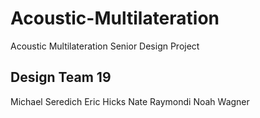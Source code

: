 # Acoustic-Multilateration
Acoustic Multilateration Senior Design Project

Design Team 19
---
Michael Seredich
Eric Hicks
Nate Raymondi
Noah Wagner
